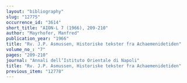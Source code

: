 ```yaml
---
layout: "bibliography"
slug: "12775"
occurrence_id: "3614"
short_title: "AION-L 7 (1966), 209-210"
author: "Mayrhofer, Manfred"
publication_year: "1966"
title: "Rv. J.P. Asmussen, Historiske tekster fra Achaemenidetiden"
volume_no_: "7"
pages: "209-210"
journal: "Annali dell’Istituto Orientale di Napoli"
title: "Rv. J.P. Asmussen, Historiske tekster fra Achaemenidetiden"
previous_item: "12778"
---
```

